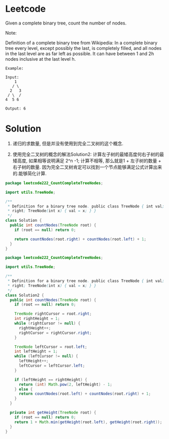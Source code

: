 # Leetcode

Given a complete binary tree, count the number of nodes.

Note:

Definition of a complete binary tree from Wikipedia:
In a complete binary tree every level, except possibly the last, is completely filled, and all nodes in the last level are as far left as possible. It can have between 1 and 2h nodes inclusive at the last level h.

```
Example:

Input: 
    1
   / \
  2   3
 / \  /
4  5 6

Output: 6

```

# Solution

1. 递归的求数量, 但是并没有使用到完全二叉树的这个概念.

2. 使用完全二叉树的概念的解法Solution2: 
计算左子树的最矮高度何右子树的最矮高度, 如果相等说明满足 2^n -1;
计算不相等, 那么就是1 + 左子树的数量 + 右子树的数量.
因为完全二叉树肯定可以找到一个节点能够满足公式计算出来的.能够简化计算.


```java
package leetcode222_CountCompleteTreeNodes;

import utils.TreeNode;

/**
 * Definition for a binary tree node. public class TreeNode { int val; TreeNode left; TreeNode
 * right; TreeNode(int x) { val = x; } }
 */
class Solution {
  public int countNodes(TreeNode root) {
    if (root == null) return 0;

    return countNodes(root.right) + countNodes(root.left) + 1;
  }
}

```


```java
package leetcode222_CountCompleteTreeNodes;

import utils.TreeNode;

/**
 * Definition for a binary tree node. public class TreeNode { int val; TreeNode left; TreeNode
 * right; TreeNode(int x) { val = x; } }
 */
class Solution2 {
  public int countNodes(TreeNode root) {
    if (root == null) return 0;

    TreeNode rightCursor = root.right;
    int rightHeight = 1;
    while (rightCursor != null) {
      rightHeight++;
      rightCursor = rightCursor.right;
    }

    TreeNode leftCursor = root.left;
    int leftHeight = 1;
    while (leftCursor != null) {
      leftHeight++;
      leftCursor = leftCursor.left;
    }

    if (leftHeight == rightHeight) {
      return (int) Math.pow(2, leftHeight) - 1;
    } else {
      return countNodes(root.left) + countNodes(root.right) + 1;
    }
  }

  private int getHeight(TreeNode root) {
    if (root == null) return 0;
    return 1 + Math.min(getHeight(root.left), getHeight(root.right));
  }
}

```
